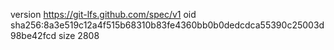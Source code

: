 version https://git-lfs.github.com/spec/v1
oid sha256:8a3e519c12a4f515b68310b83fe4360bb0b0dedcdca55390c25003d98be42fcd
size 2808
